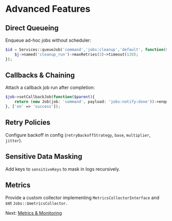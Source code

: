 # Advanced Features

## Direct Queueing
Enqueue ad-hoc jobs without scheduler:
```php
$id = Services::queueJob('command','jobs:cleanup','default', function($j){
    $j->named('cleanup_run')->maxRetries(3)->timeout(120);
});
```

## Callbacks & Chaining
Attach a callback job run after completion:
```php
$job->setCallbackJob(function($parent){
    return (new Job(job: 'command', payload: 'jobs:notify:done'))->enqueue('notifications');
}, ['on' => 'success']);
```

## Retry Policies
Configure backoff in config (`retryBackoffStrategy`, `base`, `multiplier`, `jitter`).

## Sensitive Data Masking
Add keys to `sensitiveKeys` to mask in logs recursively.

## Metrics
Provide a custom collector implementing `MetricsCollectorInterface` and set `Jobs::$metricsCollector`.

Next: [Metrics & Monitoring](metrics-monitoring.md)
